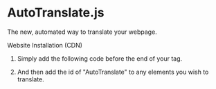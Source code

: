 # AutoTranslate.js
The new, automated way to translate your webpage.

Website Installation (CDN)
1) Simply add the following code before the end of your <body> tag.
  <script src="https://renovatesoftware.com:140/js/AutoTranslate.js"></script>
2) And then add the id of "AutoTranslate" to any elements you wish to translate.
